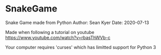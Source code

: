 # SnakeGame
Snake Game made from Python
Author: Sean Kyer
Date: 2020-07-13
 
Made when following a tutorial on youtube https://www.youtube.com/watch?v=rbasThWVb-c

Your computer requires 'curses' which has limitted support for Python 3
